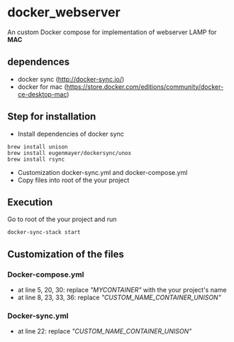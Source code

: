 # docker_webserver
An custom Docker compose for implementation of webserver LAMP for **MAC**

## dependences
- docker sync (http://docker-sync.io/)
- docker for mac (https://store.docker.com/editions/community/docker-ce-desktop-mac)

## Step for installation
- Install dependencies of docker sync
```
brew install unison
brew install eugenmayer/dockersync/unox
brew install rsync
```
- Customization docker-sync.yml and docker-compose.yml
- Copy files into root of the your project

## Execution
Go to root of the your project and run
```
docker-sync-stack start
```

## Customization of the files
### Docker-compose.yml
- at line 5, 20, 30: replace *"MYCONTAINER"* with the your project's name
- at line 8, 23, 33, 36: replace *"CUSTOM_NAME_CONTAINER_UNISON"*

### Docker-sync.yml
- at line 22: replace *"CUSTOM_NAME_CONTAINER_UNISON"*
